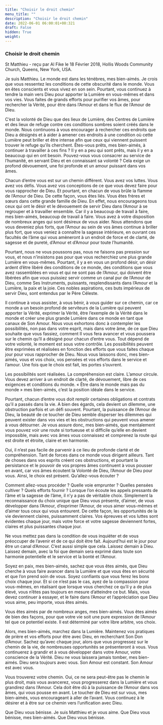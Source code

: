 ```yaml
---
title: "Choisir le droit chemin"
menu_title: ""
description: "Choisir le droit chemin"
date: 2022-06-01 06:00:01+00:321
draft: False
hidden: True
weight:
---
```

### Choisir le droit chemin

St Matthieu - reçu par Al Fike le 18 Février 2018, Hollis Woods Community Church, Queens, New York, USA.

Je suis Matthieu. Le monde est dans les ténèbres, mes bien-aimés. Je crois que vous ressentez les conditions de cette obscurité dans le monde. Vous en êtes conscients et vous vivez en son sein. Pourtant, vous continuez à tendre la main vers Dieu pour apporter la Lumière en vous-mêmes et dans vos vies. Vous faites de grands efforts pour purifier vos âmes, pour rechercher la Vérité, pour être dans l’Amour et dans le flux de l’Amour de Dieu.

C’est la volonté de Dieu que des lieux de Lumière, des Centres de Lumière et des lieux de refuge contre ces conditions sombres soient créés dans le monde. Nous continuons à vous encourager à rechercher ces endroits que Dieu a désignés et à aider à amener ces endroits à une condition où cette Lumière peut briller et être intense afin que ceux qui viennent puissent trouver le refuge qu’ils cherchent. Êtes-vous prêts, mes bien-aimés, à continuer à travailler à ces fins ? Il y en a peu qui sont prêts, mais il y en a beaucoup qui en ont besoin. Pouvez-vous vous consacrer au service de l’humanité, en servant Dieu et en connaissant sa volonté ? Cela exige un profond dévouement, une foi profonde et un amour puissant dans vos âmes.

Chacun d’entre vous est sur un chemin différent. Vous avez vos luttes. Vous avez vos défis. Vous avez vos conceptions de ce que vous devez faire pour vous rapprocher de Dieu. Et pourtant, en chacun de vous brûle la flamme de l’Amour de Dieu. De cette façon, vous êtes liés. Vous êtes frères et sœurs dans cette grande famille de Dieu. En effet, nous encourageons tous ceux qui ont le désir et le dévouement de servir Dieu dans l’Amour à se regrouper et à travailler ensemble. Car il y a beaucoup de travail à faire, mes bien-aimés, beaucoup de travail à faire. Vous avez à votre disposition de nombreux anges qui sont désireux de vous aider. Nous attendons que vous deveniez plus forts, que l’Amour au sein de vos âmes continue à briller plus fort, que vous veniez à connaître la sagesse intérieure, en ouvrant ces facultés de l’âme qui vous amèneront à un endroit de force et de clarté, de sagesse et de pureté, d’Amour et d’Amour pour toute l’humanité.

Pourtant, nous ne vous poussons pas, nous ne faisons pas pression sur vous, et nous n’insistons pas pour que vous recherchiez une plus grande Lumière en vous-mêmes. Pourtant, il y a en vous un profond désir, un désir ardent d’être libéré des conditions de ce monde, des conditions que vous avez rassemblées en vous et qui ne sont pas de l’Amour, qui doivent être libérées afin que vous puissiez servir comme un canal pur de l’Amour de Dieu, comme Ses Instruments, puissants, resplendissants dans l’Amour et la Lumière, la paix et la joie. Ces nobles aspirations, ces buts impérieux de servir Dieu, sont entendus par le Père Céleste.

Il continue à vous assister, à vous bénir, à vous guider sur ce chemin, car ce monde a un besoin profond de serviteurs de la Lumière qui peuvent apporter la Vérité, exprimer la Vérité, être l’exemple de la Vérité dans le monde et créer une plus grande Lumière dans ce monde en tant que canaux de Son Amour.
Nous vous exhortons donc à contempler les possibilités, non pas dans votre esprit, mais dans votre âme, de ce que Dieu souhaite que vous fassiez, comment Il vous fera avancer et vous poussera sur le chemin qu’Il a désigné pour chacun d’entre vous. Tout dépend de votre volonté, le moment est sous votre contrôle. Les possibilités peuvent être exprimées et réalisées en fonction des efforts que vous faites chaque jour pour vous rapprocher de Dieu. Nous vous laissons donc, mes bien-aimés, vous et vos choix, vos pensées et vos efforts dans le service et l’amour. Une fois que le choix est fait, les portes s’ouvrent.

Les possibilités sont réalisées. La compréhension est claire. L’amour circule. Vous devez arriver à un endroit de clarté, de dévouement, libre de ces exigences et conditions du monde. « Être dans le monde mais pas du monde » mes bien-aimés, c’est la position idéale dans le service.

Pourtant, chacun d’entre vous doit remplir certaines obligations et contrats qu’il a passés dans la vie. A bien des égards, cela devient un dilemme, une obstruction parfois et un défi souvent. Pourtant, la puissance de l’Amour de Dieu, la beauté de ce toucher de Dieu semble disperser les dilemmes qui peuvent exister dans vos vies et les obstructions qui peuvent vous amener à vous détourner. Je vous assure donc, mes bien-aimés, que mentalement vous pouvez voir une route si tortueuse et si difficile qu’elle en devient impossible, mais avec vos âmes vous connaissez et comprenez la route qui est droite et étroite, claire et en harmonie.

Oui, il n’est pas facile de parvenir à ce lieu de profonde clarté et de compréhension. Tant de forces dans ce monde vous dirigent ailleurs. Tant de choses dans vos esprits créent ces obstructions, et pourtant la persistance et le pouvoir de vos propres âmes continuent à vous pousser en avant, car vos âmes écoutent la Volonté de Dieu, l’Amour de Dieu pour vous. Ainsi, le choix est présent. Qu’allez-vous écouter ?

Comment allez-vous procéder ? Quelle voie emprunter ? Quelles pensées cultiver ? Quels efforts fournir ?
Lorsque l’on écoute les appels pressants de l’âme et la sagesse de l’âme, il n’y a pas de véritable choix. Simplement la reconnaissance du choix unique que Dieu vous présente, d’aimer, de vous développer dans l’Amour, d’exprimer l’Amour, de vous aimer vous-mêmes et d’aimer tous ceux qui vous entourent. De cette façon, les opportunités de la vie deviennent claires, puissamment claires. Vos épreuves et vos luttes sont évidentes chaque jour, mais votre force et votre sagesse deviennent fortes, claires et plus puissantes chaque jour.

Ne vous mettez pas dans la condition de vous inquiéter et de vous préoccuper de l’avenir et de ce qui doit être fait. Aujourd’hui est le jour pour être un canal d’Amour. C’est aussi simple que cela. Laissez demain à Dieu. Laissez demain, avec la foi que demain sera exprimé dans toute son harmonie potentielle et le service et la bonté et l’Amour.

Soyez en paix, mes bien-aimés, sachez que vous êtes aimés, que Dieu cherche à vous faire avancer dans la Lumière et que vous êtes en sécurité et que l’on prend soin de vous. Soyez confiants que vous ferez les bons choix chaque jour. Et si ce n’est pas le cas, ayez de la compassion pour vous-mêmes, en réalisant que lorsque vous cherchez ce qu’il y a de plus élevé, vous n’êtes pas toujours en mesure d’atteindre ce but. Mais, vous devez continuer à essayer, et le faire dans l’Amour et l’appréciation que Dieu vous aime, peu importe, vous êtes aimés.

Vous êtes aimés par de nombreux anges, mes bien-aimés. Vous êtes aimés de bien des façons, pour que votre vie soit une pure expression de l’Amour tel que ce potentiel existe. Il est déterminé par votre libre arbitre, vos choix.

Alors, mes bien-aimés, marchez dans la Lumière. Maintenez vos pratiques de prière et vos efforts pour être avec Dieu, en recherchant Son Don d’Amour. Sachez qu’avec chaque jour, alors que vous progressez sur le chemin de la vie, de nombreuses opportunités se présenteront à vous. Vous continuerez à grandir et à vous développer dans votre Amour, votre conscience de la Vérité. Dieu ne vous laissera jamais tomber, mes bien-aimés. Dieu sera toujours avec vous. Son Amour est constant. Son Amour est avec vous.

Vous trouverez votre chemin. Oui, ce ne sera peut-être pas le chemin le plus droit, mais vous avancerez, vous progresserez dans la Lumière et vous grandirez dans l’Amour. Cela doit être dû à la puissance de l’Amour dans vos âmes, qui vous pousse en avant. Le toucher de Dieu est sur vous, mes bien-aimés, vous encourageant à aller de l’avant. Vous continuez à le désirer et à être sur ce chemin vers l’unification avec Dieu.

Que Dieu vous bénisse. Je suis Matthieu et je vous aime. Que Dieu vous bénisse, mes bien-aimés. Que Dieu vous bénisse.
